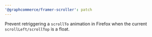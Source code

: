 ```yaml
---
'@graphcommerce/framer-scroller': patch
---
```


Prevent retriggering a `scrollTo` animation in Firefox when the current `scrollLeft/scrollTop` is a float.
